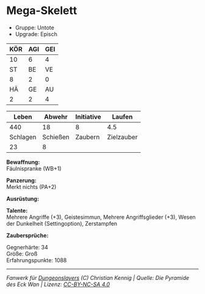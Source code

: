 # Mega-Skelett  
- Gruppe: Untote  
- Upgrade: Episch  

| KÖR | AGI | GEI |  
| --- | --- | --- |  
| 10  | 6   | 4   |
| ST  | BE  | VE  |  
| 8   | 2   | 0   |
| HÄ  | GE  | AU  |  
| 2   | 2   | 4   |


| Leben    | Abwehr   | Initiative | Laufen     |
| -------- | -------- | ---------- | ---------- |
| 440      | 18       | 8          | 4.5        |
| Schlagen | Schießen | Zaubern    | Zielzauber |
| 23       | 8        |            |            |

**Bewaffnung:**  
Fäulnispranke (WB+1)

**Panzerung:**  
Merkt nichts (PA+2)

**Ausrüstung:**  


**Talente:**  
Mehrere Angriffe (+3), Geistesimmun, Mehrere Angriffsglieder (+3), Wesen der Dunkelheit (Settingoption), Zerstampfen

**Zaubersprüche:**  


Gegnerhärte: 34  
Größe: Groß  
Erfahrungspunkte: 1088  



___
*Fanwerk für [Dungeonslayers](https://www.dungeonslayers.net/) (C) Christian Kennig | Quelle: Die Pyramide des Eck Wan | Lizenz: [CC-BY-NC-SA 4.0](https://creativecommons.org/licenses/by-nc-sa/4.0/deed.de)*